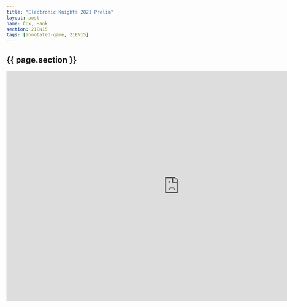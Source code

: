 ```yaml
---
title: "Electronic Knights 2021 Prelim"
layout: post
name: Cox, Hank
section: 21EN15
tags: [annotated-game, 21EN15]
---
```


<h2>{{ page.section }}</h2>

<iframe style='border: 0;' width='900px' height='600px' src='https://share.chessbase.com/SharedGames/frame/?p=nj9/kYLyHv+/pbz+tmRqqosx64OnmsveiufE0hVhEckzRXhLtS4hqNCU5mb81BAw'></iframe>

